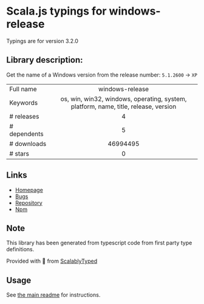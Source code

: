 
# Scala.js typings for windows-release

Typings are for version 3.2.0

## Library description:
Get the name of a Windows version from the release number: `5.1.2600` → `XP`

|                    |                 |
| ------------------ | :-------------: |
| Full name          | windows-release |
| Keywords           | os, win, win32, windows, operating, system, platform, name, title, release, version |
| # releases         | 4 |
| # dependents       | 5 |
| # downloads        | 46994495 |
| # stars            | 0 |

## Links
- [Homepage](https://github.com/sindresorhus/windows-release#readme)
- [Bugs](https://github.com/sindresorhus/windows-release/issues)
- [Repository](https://github.com/sindresorhus/windows-release)
- [Npm](https://www.npmjs.com/package/windows-release)
    


## Note
This library has been generated from typescript code from first party type definitions.

Provided with :purple_heart: from [ScalablyTyped](https://github.com/oyvindberg/ScalablyTyped)

## Usage
See [the main readme](../../readme.md) for instructions.


